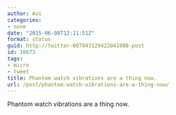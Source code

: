 ```yaml
---
author: Avi
categories:
- none
date: "2015-06-08T12:11:51Z"
format: status
guid: http://twitter-607943129422041088-post
id: 10673
tags:
- micro
- tweet
title: Phantom watch vibrations are a thing now.
url: /post/phantom-watch-vibrations-are-a-thing-now/
---
```

Phantom watch vibrations are a thing now.